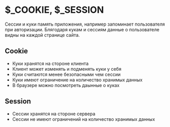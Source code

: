# $_COOKIE, $_SESSION
Сессии и куки память приложения, например запоминает пользователя при авторизации. Блягодаря кукам и сессиям данные о пользователе видны на каждой странице сайта.

## Cookie
- Куки хранятся на стороне клиента
- Клиент может изменять и подменять куки у себя
- Куки считаются менее безопасными чем сессии
- Куки имеют ограничение на количество хранимых данных
- В браузере можно посмотреть даынные о куках

## Session
- Сессии хранятся на стороне сервера
- Сессии не имеют ограничений на количество хранимых данных
